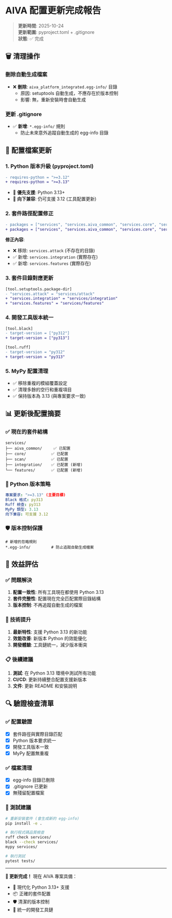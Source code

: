 # AIVA 配置更新完成報告

> **更新時間**: 2025-10-24  
> **更新範圍**: pyproject.toml + .gitignore  
> **狀態**: ✅ 完成

## 🗑️ 清理操作

### 刪除自動生成檔案
- ❌ **刪除**: `aiva_platform_integrated.egg-info/` 目錄
  - 原因: setuptools 自動生成，不應存在於版本控制
  - 影響: 無，重新安裝時會自動生成

### 更新 .gitignore
- ✅ **新增**: `*.egg-info/` 規則
  - 防止未來意外追蹤自動生成的 egg-info 目錄

## 🔧 配置檔案更新

### 1. Python 版本升級 (pyproject.toml)
```diff
- requires-python = ">=3.12"
+ requires-python = ">=3.13"
```
- 🎯 **優先支援**: Python 3.13+
- 🔄 **向下兼容**: 仍可支援 3.12 (工具配置更新)

### 2. 套件路徑配置修正
```diff
- packages = ["services", "services.aiva_common", "services.core", "services.scan", "services.attack"]
+ packages = ["services", "services.aiva_common", "services.core", "services.scan", "services.integration", "services.features"]
```

**修正內容**:
- ❌ 移除: `services.attack` (不存在的目錄)
- ✅ 新增: `services.integration` (實際存在)
- ✅ 新增: `services.features` (實際存在)

### 3. 套件目錄對應更新
```diff
[tool.setuptools.package-dir]
- "services.attack" = "services/attack"
+ "services.integration" = "services/integration"
+ "services.features" = "services/features"
```

### 4. 開發工具版本統一
```diff
[tool.black]
- target-version = ["py312"]
+ target-version = ["py313"]

[tool.ruff]
- target-version = "py312"
+ target-version = "py313"
```

### 5. MyPy 配置清理
- ✅ 移除重複的模組覆蓋設定
- ✅ 清理多餘的空行和重複項目
- ✅ 保持版本為 3.13 (與專案要求一致)

## 📊 更新後配置摘要

### ✅ 現在的套件結構
```
services/
├── aiva_common/     ✅ 已配置
├── core/           ✅ 已配置  
├── scan/           ✅ 已配置
├── integration/    ✅ 已配置 (新增)
└── features/       ✅ 已配置 (新增)
```

### 🎯 Python 版本策略
```yaml
專案要求: ">=3.13" (主要目標)
Black 格式: py313
Ruff 檢查: py313  
MyPy 類型: 3.13
向下兼容: 可支援 3.12
```

### 🛡️ 版本控制保護
```gitignore
# 新增的忽略規則
*.egg-info/         # 防止追蹤自動生成檔案
```

## 🎯 效益評估

### ✅ 問題解決
1. **配置一致性**: 所有工具現在都使用 Python 3.13
2. **套件完整性**: 配置現在完全匹配實際目錄結構
3. **版本控制**: 不再追蹤自動生成的檔案

### 🚀 技術提升
1. **最新特性**: 支援 Python 3.13 的新功能
2. **效能改善**: 新版本 Python 的效能優化
3. **開發體驗**: 工具鏈統一，減少版本衝突

### 📋 後續建議
1. **測試**: 在 Python 3.13 環境中測試所有功能
2. **CI/CD**: 更新持續整合配置支援新版本
3. **文件**: 更新 README 和安裝說明

## 🔍 驗證檢查清單

### ✅ 配置驗證
- [x] 套件路徑與實際目錄匹配
- [x] Python 版本要求統一
- [x] 開發工具版本一致
- [x] MyPy 配置無重複

### ✅ 檔案清理
- [x] egg-info 目錄已刪除
- [x] .gitignore 已更新
- [x] 無殘留配置檔案

### 📝 測試建議
```bash
# 重新安裝套件 (會生成新的 egg-info)
pip install -e .

# 執行程式碼品質檢查
ruff check services/
black --check services/
mypy services/

# 執行測試
pytest tests/
```

---

**🎉 更新完成！** 現在 AIVA 專案具備：
- 🐍 現代化 Python 3.13+ 支援
- 📦 正確的套件配置
- 🛡️ 清潔的版本控制
- 🔧 統一的開發工具鏈